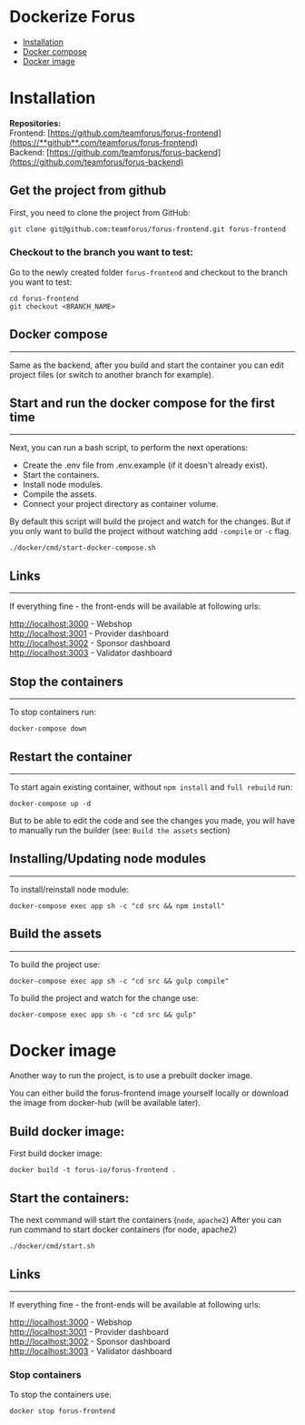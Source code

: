# Dockerize Forus

- [Installation](#installation)
- [Docker compose](#docker-compose)
- [Docker image](#docker-image)

# Installation

**Repositories:**  
Frontend: [https://github.com/teamforus/forus-frontend](https://**github**.com/teamforus/forus-frontend)  
Backend: [https://github.com/teamforus/forus-backend](https://github.com/teamforus/forus-backend) 

## Get the project from github
First, you need to clone the project from GitHub:
```bash
git clone git@github.com:teamforus/forus-frontend.git forus-frontend
```

### Checkout to the branch you want to test:
Go to the newly created folder `forus-frontend` and checkout to the branch you want to test:
```
cd forus-frontend
git checkout <BRANCH_NAME>
```

## Docker compose
___
Same as the backend, after you build and start the container you can edit project files (or switch to another branch for example).

## Start and run the docker compose for the first time
___
Next, you can run a bash script, to perform the next operations:
- Create the .env file from .env.example (if it doesn't already exist).
- Start the containers.
- Install node modules.
- Compile the assets.
- Connect your project directory as container volume.

By default this script will build the project and watch for the changes. 
But if you only want to build the project without watching add `-compile` or `-c` flag.

``` 
./docker/cmd/start-docker-compose.sh
```

## Links
___

If everything fine - the front-ends will be available at following urls:   

[http://localhost:3000](http://localhost:3000) - Webshop  
[http://localhost:3001](http://localhost:3001) - Provider dashboard  
[http://localhost:3002](http://localhost:3002) - Sponsor dashboard  
[http://localhost:3003](http://localhost:3003) - Validator dashboard 

## Stop the containers
___ 

To stop containers run:

``` 
docker-compose down
```

## Restart the container
___ 

To start again existing container, without `npm install` and `full rebuild` run:

``` 
docker-compose up -d
```
But to be able to edit the code and see the changes you made, you will have to manually run the builder (see: `Build the assets` section)

## Installing/Updating node modules
___

To install/reinstall node module: 
``` 
docker-compose exec app sh -c "cd src && npm install"
```

## Build the assets
___

To build the project use:
``` 
docker-compose exec app sh -c "cd src && gulp compile"
```

To build the project and watch for the change use:
``` 
docker-compose exec app sh -c "cd src && gulp"
``` 


# Docker image
Another way to run the project, is to use a prebuilt docker image.

You can either build the forus-frontend image yourself locally or download the image from docker-hub (will be available later).

## Build docker image:
First build docker image:

``` 
docker build -t forus-io/forus-frontend .
```

## Start the containers:
The next command will start the containers (`node`, `apache2`)
After you can run command to start docker containers (for node, apache2)

``` 
./docker/cmd/start.sh
```

## Links
___

If everything fine - the front-ends will be available at following urls:   

[http://localhost:3000](http://localhost:3000) - Webshop  
[http://localhost:3001](http://localhost:3001) - Provider dashboard  
[http://localhost:3002](http://localhost:3002) - Sponsor dashboard  
[http://localhost:3003](http://localhost:3003) - Validator dashboard  

### Stop containers
To stop the containers use:

``` 
docker stop forus-frontend
```
